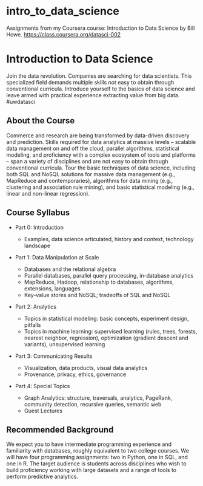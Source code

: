intro_to_data_science
=====================

Assignments from my Coursera course: Introduction to Data Science by Bill Howe. https://class.coursera.org/datasci-002

Introduction to Data Science
=============================

Join the data revolution. Companies are searching for data scientists. This specialized field demands multiple skills not easy to obtain through conventional curricula. Introduce yourself to the basics of data science and leave armed with practical experience extracting value from big data. #uwdatasci

About the Course
----------------
Commerce and research are being transformed by data-driven discovery and prediction. Skills required for data analytics at massive levels – scalable data management on and off the cloud, parallel algorithms, statistical modeling, and proficiency with a complex ecosystem of tools and platforms – span a variety of disciplines and are not easy to obtain through conventional curricula. Tour the basic techniques of data science, including both SQL and NoSQL solutions for massive data management (e.g., MapReduce and contemporaries), algorithms for data mining (e.g., clustering and association rule mining), and basic statistical modeling (e.g., linear and non-linear regression).

Course Syllabus
---------------
* Part 0: Introduction 
  * Examples, data science articulated, history and context, technology landscape

* Part 1: Data Manipulation at Scale
  * Databases and the relational algebra  
  * Parallel databases, parallel query processing, in-database analytics 
  * MapReduce, Hadoop, relationship to databases, algorithms, extensions, languages  
  * Key-value stores and NoSQL; tradeoffs of SQL and NoSQL

* Part 2: Analytics 
  * Topics in statistical modeling: basic concepts, experiment design, pitfalls
  * Topics in machine learning: supervised learning (rules, trees, forests, nearest neighbor, regression), optimization (gradient descent and variants), unsupervised learning

* Part 3: Communicating Results 
  * Visualization, data products, visual data analytics  
  * Provenance, privacy, ethics, governance

* Part 4: Special Topics
  * Graph Analytics: structure, traversals, analytics, PageRank, community detection, recursive queries, semantic web
  * Guest Lectures

Recommended Background
----------------------
We expect you to have intermediate programming experience and familiarity with databases, roughly equivalent to two college courses.  We will have four programming assignments: two in Python, one in SQL, and one in R. The target audience is students across disciplines who wish to build proficiency working with large datasets and a range of tools to perform predictive analytics.
